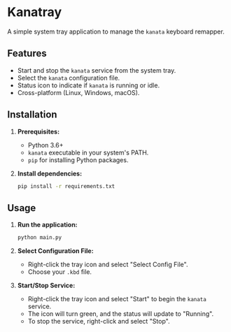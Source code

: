 # Kanatray

A simple system tray application to manage the `kanata` keyboard remapper.

## Features

*   Start and stop the `kanata` service from the system tray.
*   Select the `kanata` configuration file.
*   Status icon to indicate if `kanata` is running or idle.
*   Cross-platform (Linux, Windows, macOS).

## Installation

1.  **Prerequisites:**
    *   Python 3.6+
    *   `kanata` executable in your system's PATH.
    *   `pip` for installing Python packages.

2.  **Install dependencies:**

    ```bash
    pip install -r requirements.txt
    ```

## Usage

1.  **Run the application:**

    ```bash
    python main.py
    ```

2.  **Select Configuration File:**
    *   Right-click the tray icon and select "Select Config File".
    *   Choose your `.kbd` file.

3.  **Start/Stop Service:**
    *   Right-click the tray icon and select "Start" to begin the `kanata` service.
    *   The icon will turn green, and the status will update to "Running".
    *   To stop the service, right-click and select "Stop".
